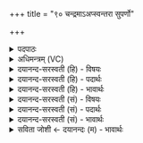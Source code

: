 +++
title = "९० चन्द्रमाऽअप्स्वन्तरा सुपर्णो"

+++
<details><summary>पदपाठः</summary>

च॒न्द्रमाः॑। अ॒प्स्वित्य॒प्ऽसु। अ॒न्तः। आ। सु॒प॒र्णःऽइति॑ सुऽप॒र्णः। धा॒व॒ते॒। दि॒वि। र॒यिम्। पि॒शङ्ग॑म्। ब॒हु॒लम्। पु॒रु॒स्पृह॒मिति॑ पु॒रु॒ऽस्पृह॑म्। हरिः॑। ए॒ति॒। कनि॑क्रदत्। ९०।
</details>

<details><summary>अधिमन्त्रम् (VC)</summary>

- इन्द्रो देवता
- त्रित ऋषिः
- निचृद्बृहती
- मध्यमः
</details>

<details><summary>दयानन्द-सरस्वती (हि) - विषयः</summary>

फिर उसी विषय को अगले मन्त्र में कहा है ॥
</details>

<details><summary>दयानन्द-सरस्वती (हि) - पदार्थः</summary>

पदार्थान्वयभाषाः -  हे मनुष्यो ! तुम लोग जैसे (सुपर्णः) सुन्दर चालों से युक्त (चन्द्रमाः) शीतकारी चन्द्रमा (कनिक्रदत्) शीघ्र शब्द करते हींसते हुए (हरिः) घोड़ों के तुल्य (दिवि) सूर्य के प्रकाश में (अप्सु) अन्तरिक्ष के (अन्तः) बीच (आ, धावते) अच्छे प्रकार शीघ्र चलता है और (पुरुस्पृहम्) बहुतों से चाहने योग्य (बहुलम्) बहुत (पिशङ्गम्) सुवर्णादि के तुल्य वर्णयुक्त (रयिम्) शोभा कान्ति को (एति) प्राप्त होता है, वैसे पुरुषार्थी हुए वेग से लक्ष्मी को प्राप्त होओ ॥९० ॥
</details>

<details><summary>दयानन्द-सरस्वती (हि) - भावार्थः</summary>

भावार्थभाषाः -  इस मन्त्र में वाचकलुप्तोपमालङ्कार है। हे मनुष्यो ! जैसे सूर्य से प्रकाशित चन्द्र आदि लोक अन्तरिक्ष में जाते-आते हैं, जैसे उत्तम घोड़ा ऊँचा शब्द करता हुआ शीघ्र भागता है, वैसे हुए तुम लोग अत्युत्तम अपूर्व शोभा को प्राप्त होके सबको सुखी करो ॥९० ॥
</details>

<details><summary>दयानन्द-सरस्वती (सं) - विषयः</summary>

पुनस्तमेव विषयमाह ॥
</details>

<details><summary>दयानन्द-सरस्वती (सं) - पदार्थः</summary>

पदार्थान्वयभाषाः -  हे मनुष्याः ! यूयं यथा सुपर्णश्चन्द्रमा कनिक्रदद्धरिरिव दिव्यप्स्वन्तराधावते पुरुस्पृहं बहुलं पिशङ्गं रयिं चैति तथा पुरुषार्थिनः सन्तो वेगेन श्रियं प्राप्नुत ॥९० ॥
</details>

<details><summary>दयानन्द-सरस्वती (सं) - भावार्थः</summary>

भावार्थभाषाः -  अत्र वाचकलुप्तोपमालङ्कारः। हे मनुष्याः ! यथा सूर्य्येण प्रकाशिताश्चन्द्रलोका अन्तरिक्षे गच्छन्त्यागच्छन्ति यथोत्तमोऽश्व उच्चैः शब्दयन् सद्यो धावति तथाभूताः सन्तो यूयमतीवोत्तमामतुलां श्रियं प्राप्य सर्वान् सुखयत ॥९० ॥
</details>

<details><summary>सविता जोशी ← दयानन्दः (म) - भावार्थः</summary>

भावार्थभाषाः -  या मंत्रात वाचकलुप्तोपमालंकार आहे. हे माणसांनो ! जसे सूर्यापासून प्रकाश घेऊन चंद्र वगैरे अंतरिक्षात फिरत असतात व उत्तम घोडा वेगाने सुसाट पळतो तसे तुम्ही लोक अत्यंत शोभयमान होऊन सर्वांना सुखी करा.
</details>